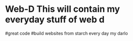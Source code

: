 # Web-D This will contain my everyday stuff of web d 
#great code #build websites from starch every day my darlo
